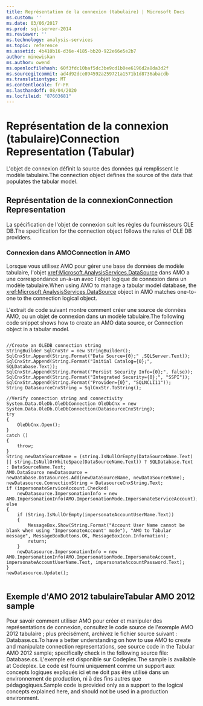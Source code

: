 ```yaml
---
title: Représentation de la connexion (tabulaire) | Microsoft Docs
ms.custom: ''
ms.date: 03/06/2017
ms.prod: sql-server-2014
ms.reviewer: ''
ms.technology: analysis-services
ms.topic: reference
ms.assetid: 4b410b16-d36e-4185-bb20-922e66e5e2b7
author: minewiskan
ms.author: owend
ms.openlocfilehash: 60f3fdc10baf5dc3be9cd1b0ee6196d2a8da3d2f
ms.sourcegitcommit: ad4d92dce894592a259721a1571b1d8736abacdb
ms.translationtype: MT
ms.contentlocale: fr-FR
ms.lasthandoff: 08/04/2020
ms.locfileid: "87603681"
---
```

# <a name="connection-representation-tabular"></a><span data-ttu-id="b755e-102">Représentation de la connexion (tabulaire)</span><span class="sxs-lookup"><span data-stu-id="b755e-102">Connection Representation (Tabular)</span></span>
  <span data-ttu-id="b755e-103">L'objet de connexion définit la source des données qui remplissent le modèle tabulaire.</span><span class="sxs-lookup"><span data-stu-id="b755e-103">The connection object defines the source of the data that populates the tabular model.</span></span>  
  
## <a name="connection-representation"></a><span data-ttu-id="b755e-104">Représentation de la connexion</span><span class="sxs-lookup"><span data-stu-id="b755e-104">Connection Representation</span></span>  
 <span data-ttu-id="b755e-105">La spécification de l'objet de connexion suit les règles du fournisseurs OLE DB.</span><span class="sxs-lookup"><span data-stu-id="b755e-105">The specification for the connection object follows the rules of OLE DB providers.</span></span>  
  
### <a name="connection-in-amo"></a><span data-ttu-id="b755e-106">Connexion dans AMO</span><span class="sxs-lookup"><span data-stu-id="b755e-106">Connection in AMO</span></span>  
 <span data-ttu-id="b755e-107">Lorsque vous utilisez AMO pour gérer une base de données de modèle tabulaire, l'objet <xref:Microsoft.AnalysisServices.DataSource> dans AMO a une correspondance un-à-un avec l'objet logique de connexion dans un modèle tabulaire.</span><span class="sxs-lookup"><span data-stu-id="b755e-107">When using AMO to manage a tabular model database, the <xref:Microsoft.AnalysisServices.DataSource> object in AMO matches one-to-one to the connection logical object.</span></span>  
  
 <span data-ttu-id="b755e-108">L'extrait de code suivant montre comment créer une source de données AMO, ou un objet de connexion dans un modèle tabulaire.</span><span class="sxs-lookup"><span data-stu-id="b755e-108">The following code snippet shows how to create an AMO data source, or Connection object in a tabular model.</span></span>  
  
```  
  
//Create an OLEDB connection string  
StringBuilder SqlCnxStr = new StringBuilder();  
SqlCnxStr.Append(String.Format("Data Source={0};" ,SQLServer.Text));  
SqlCnxStr.Append(String.Format("Initial Catalog={0};", SQLDatabase.Text));  
SqlCnxStr.Append(String.Format("Persist Security Info={0};", false));  
SqlCnxStr.Append(String.Format("Integrated Security={0};", "SSPI"));  
SqlCnxStr.Append(String.Format("Provider={0}", "SQLNCLI11"));  
String DatasourceCnxString = SqlCnxStr.ToString();  
  
//Verify connection string and connectivity  
System.Data.OleDb.OleDbConnection OleDbCnx = new System.Data.OleDb.OleDbConnection(DatasourceCnxString);  
try  
{  
    OleDbCnx.Open();  
}  
catch ()  
{  
    throw;  
}  
String newDataSourceName = (string.IsNullOrEmpty(DataSourceName.Text) || string.IsNullOrWhiteSpace(DataSourceName.Text)) ? SQLDatabase.Text : DataSourceName.Text;  
AMO.DataSource newDatasource = newDatabase.DataSources.Add(newDataSourceName, newDataSourceName);  
newDatasource.ConnectionString = DatasourceCnxString.Text;  
if (impersonateServiceAccount.Checked)  
    newDatasource.ImpersonationInfo = new AMO.ImpersonationInfo(AMO.ImpersonationMode.ImpersonateServiceAccount);  
else  
{  
    if (String.IsNullOrEmpty(impersonateAccountUserName.Text))  
    {  
        MessageBox.Show(String.Format("Account User Name cannot be blank when using 'ImpersonateAccount' mode"), "AMO to Tabular message", MessageBoxButtons.OK, MessageBoxIcon.Information);  
        return;  
    }  
    newDatasource.ImpersonationInfo = new AMO.ImpersonationInfo(AMO.ImpersonationMode.ImpersonateAccount, impersonateAccountUserName.Text, impersonateAccountPassword.Text);  
}  
newDatasource.Update();  
  
```  
  
## <a name="tabular-amo-2012-sample"></a><span data-ttu-id="b755e-109">Exemple d'AMO 2012 tabulaire</span><span class="sxs-lookup"><span data-stu-id="b755e-109">Tabular AMO 2012 sample</span></span>  
 <span data-ttu-id="b755e-110">Pour savoir comment utiliser AMO pour créer et manipuler des représentations de connexion, consultez le code source de l'exemple AMO 2012 tabulaire ; plus précisément, archivez le fichier source suivant : Database.cs.</span><span class="sxs-lookup"><span data-stu-id="b755e-110">To have a better understanding on how to use AMO to create and manipulate connection representations, see source code in the Tabular AMO 2012 sample; specifically check in the following source file: Database.cs.</span></span> <span data-ttu-id="b755e-111">L'exemple est disponible sur Codeplex.</span><span class="sxs-lookup"><span data-stu-id="b755e-111">The sample is available at Codeplex.</span></span> <span data-ttu-id="b755e-112">Le code est fourni uniquement comme un support aux concepts logiques expliqués ici et ne doit pas être utilisé dans un environnement de production, ni à des fins autres que pédagogiques.</span><span class="sxs-lookup"><span data-stu-id="b755e-112">Sample code is provided only as a support to the logical concepts explained here, and should not be used in a production environment.</span></span>  
  
  
